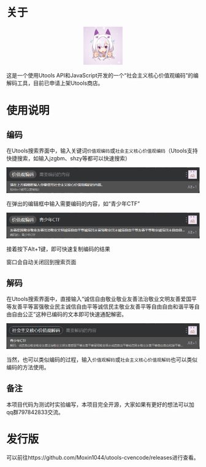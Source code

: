 # 关于
<center><img src="./img/logo.png" style="zoom:10%;" /></center>

这是一个使用Utools API和JavaScript开发的一个“社会主义核心价值观编码”的编解码工具，目前已申请上架Utools商店。

# 使用说明

## 编码

在Utools搜索界面中，输入关键词`价值观编码`或`社会主义核心价值观编码`（Utools支持快捷搜索，如输入jzgbm、shzy等都可以快速搜索）

![](./img/image-20230224195621200.png)

在弹出的编辑框中输入需要编码的内容，如“青少年CTF”

![](./img/image-20230224195651266.png)

接着按下Alt+1键，即可快速复制编码的结果

窗口会自动关闭回到搜索页面

## 解码

在Utools搜索界面中，直接输入“诚信自由敬业敬业友善法治敬业文明友善爱国平等友善平等富强敬业民主诚信自由平等诚信民主敬业友善平等自由自由和谐平等自由自由公正”这种已编码的文本即可快速通配解密。

![](./img/image-20230224195924763.png)

当然，也可以类似编码的过程，输入`价值观解码`或`社会主义核心价值观解码`也可以类似编码的方法使用。

## 备注

本项目代码为测试时实验编写，本项目完全开源，大家如果有更好的想法可以加qq群797842833交流。

# 发行版

可以前往https://github.com/Moxin1044/utools-cvencode/releases进行查看。